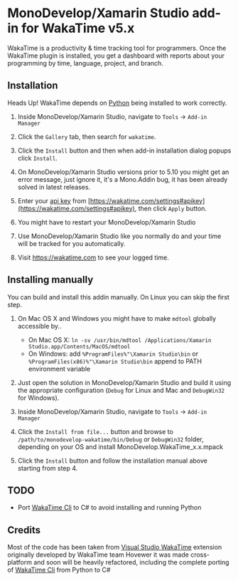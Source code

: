 MonoDevelop/Xamarin Studio add-in for WakaTime v5.x
==============================================

WakaTime is a productivity & time tracking tool for programmers. Once the WakaTime plugin is installed, you get a dashboard with reports about your programming by time, language, project, and branch.

Installation
------------

Heads Up! WakaTime depends on [Python](http://www.python.org/getit/) being installed to work correctly.

1. Inside MonoDevelop/Xamarin Studio, navigate to `Tools` -> `Add-in Manager`

2. Click the `Gallery` tab, then search for `wakatime`.

3. Click the `Install` button and then when add-in installation dialog popups click `Install`.

4. On MonoDevelop/Xamarin Studio versions prior to 5.10 you might get an error message, just ignore it, it's a Mono.Addin bug, it has been already solved in latest releases.

5. Enter your [api key](https://wakatime.com/settings#apikey) from [https://wakatime.com/settings#apikey](https://wakatime.com/settings#apikey), then click `Apply` button.

6. You might have to restart your MonoDevelop/Xamarin Studio

7. Use MonoDevelop/Xamarin Studio like you normally do and your time will be tracked for you automatically.

8. Visit https://wakatime.com to see your logged time.

Installing manually
------------
You can build and install this addin manually. On Linux you can skip the first step.

1. On Mac OS X and Windows you might have to make `mdtool` globally accessible by..
    * On Mac OS X: `ln -sv /usr/bin/mdtool /Applications/Xamarin Studio.app/Contents/MacOS/mdtool`
    * On Windows: add `%ProgramFiles%"\Xamarin Studio\bin` or `%ProgramFiles(x86)%"\Xamarin Studio\bin` append to PATH environment variable

2. Just open the solution in MonoDevelop/Xamarin Studio and build it using the appropriate configuration (`Debug` for Linux and Mac and `DebugWin32` for Windows).
 
3. Inside MonoDevelop/Xamarin Studio, navigate to `Tools` -> `Add-in Manager`

4. Click the `Install from file...` button and browse to `/path/to/monodevelop-wakatime/bin/Debug` or `DebugWin32` folder, depending on your OS and install MonoDevelop.WakaTime_x.x.mpack

5. Click the `Install` button and follow the installation manual above starting from step 4.

TODO
-------

 * Port [WakaTime Cli](https://github.com/wakatime/wakatime) to C# to avoid installing and running Python

Credits
-------

Most of the code has been taken from [Visual Studio WakaTime](https://github.com/wakatime/visualstudio-wakatime) extension originally developed by WakaTime team
Hovewer it was made cross-platform and soon will be heavily refactored, including the complete porting of [WakaTime Cli](https://github.com/wakatime/wakatime) from Python to C#

